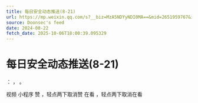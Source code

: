 ```yaml
---
title: 每日安全动态推送(8-21)
url: https://mp.weixin.qq.com/s?__biz=MzA5NDYyNDI0MA==&mid=2651959767&idx=1&sn=8529fc71fcae898263a5ab4e99c166a3
source: Doonsec's feed
date: 2024-08-22
fetch_date: 2025-10-06T18:00:39.095329
---
```


# 每日安全动态推送(8-21)

：
，
。

视频
小程序
赞
，轻点两下取消赞
在看
，轻点两下取消在看